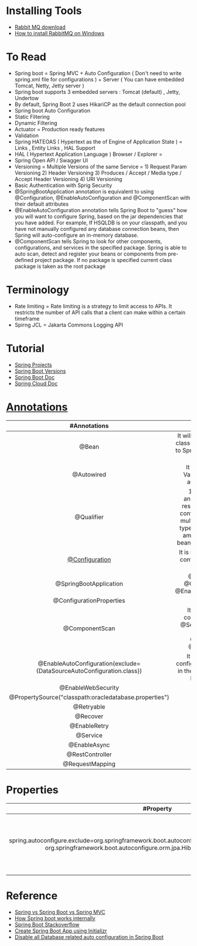# Installing Tools
* [Rabbit MQ download](https://www.rabbitmq.com/download.html)
* [How to install RabbitMQ on Windows](https://www.youtube.com/watch?v=gKzKUmtOwR4)

# To Read
* Spring boot = Spring MVC + Auto Configuration ( Don't need to write spring.xml file for configurations ) + Server ( You can have embedded Tomcat, Netty, Jetty server )
* Spring boot supports 3 embedded servers : Tomcat (default) , Jetty, Undertow
* By default, Spring Boot 2 uses HikariCP as the default connection pool
* Spring boot Auto Configuration 
* Static Filtering 
* Dynamic Filtering 
* Actuator = Production ready features 
* Validation 
* Spring HATEOAS ( Hypertext as the  of Engine of Application State ) = Links , Entity Links , HAL Support 
* HAL ( Hypertext Application Language ) Browser / Explorer =  
* Spring Open API / Swagger UI 
* Versioning =  Multiple Versions of the same Service = 1) Request Param Versioning 2) Header Versioning 3) Produces / Accept / Media type / Accept Header Versioning 4) URI Versioning 
* Basic Authentication with Sprig Security
* @SpringBootApplication annotation is equivalent to using @Configuration, @EnableAutoConfiguration and @ComponentScan with their default attributes
* @EnableAutoConfiguration annotation tells Spring Boot to "guess" how you will want to configure Spring, based on the jar dependencies that you have added. For example, If HSQLDB is on your classpath, and you have not manually configured any database connection beans, then Spring will auto-configure an in-memory database.
* @ComponentScan tells Spring to look for other components, configurations, and services in the specified package. Spring is able to auto scan, detect and register your beans or components from pre-defined project package. If no package is specified current class package is taken as the root package

# Terminology
* Rate limiting = Rate limiting is a strategy to limit access to APIs. It restricts the number of API calls that a client can make within a certain timeframe
* Spirng JCL = Jakarta Commons Logging API

# Tutorial
* [Spring Projects](https://spring.io/projects)
* [Spring Boot Versions](https://mvnrepository.com/artifact/org.springframework.boot/spring-boot)
* [Spring Boot Doc](https://spring.io/projects/spring-boot)
* [Spring Cloud Doc](https://spring.io/projects/spring-cloud)

# [Annotations](https://www.journaldev.com/16966/spring-annotations)
| #Annotations  | #Discription |
| :---: | :---: | 
|@Bean | It will give instance of the class(method return Type) to Spring. It can be applied to a method |
|@Autowired | It can be applied to Variable / Method for autowiring byType |
|@Qualifier |1. The @Qualifier annotation is used to resolve the autowiring conflict, when there are multiple beans of same type. 2. It helps to avoid ambiguity of different beans with the same type |
|[@Configuration](https://stackoverflow.com/questions/39247487/why-spring-boot-application-class-needs-to-have-configuration-annotation) | It is used in Java-based configuration on Spring framework|
|@SpringBootApplication | @Configuration + @ComponentScan + @EnableAutoConfiguration|
|@ConfigurationProperties | |
|@ComponentScan | It scans for Spring components such as @Service, @Controller, @Repository , @Configuration, @Component etc |
|@EnableAutoConfiguration(exclude={DataSourceAutoConfiguration.class})|It is used for auto-configuring beans present in the classpath in Spring Boot application|
|@EnableWebSecurity ||
|@PropertySource("classpath:oracledatabase.properties")||
|@Retryable | |
|@Recover | |
|@EnableRetry | |
|@Service | |
|@EnableAsync | |
|@RestController | |
|@RequestMapping | |


# Properties
| #Property  | #Discription |
| :---: | :---: | 
| spring.autoconfigure.exclude=org.springframework.boot.autoconfigure.jdbc.DataSourceAutoConfiguration, org.springframework.boot.autoconfigure.orm.jpa.HibernateJpaAutoConfiguration | We can control the list of auto-configuration classes to exclude by using this property |

# Reference
* [Spring vs Spring Boot vs Spring MVC](https://www.javatpoint.com/spring-vs-spring-boot-vs-spring-mvc)
* [How Spring boot works internally](https://stackoverflow.com/questions/44172261/how-spring-boot-application-works-internally)
* [Spring Boot Stackoverflow](https://stackoverflow.com/questions/tagged/spring-boot)
* [Create Spring Boot App using Initializr](https://start.spring.io/)
* [Disable all Database related auto configuration in Spring Boot](https://stackoverflow.com/questions/36387265/disable-all-database-related-auto-configuration-in-spring-boot)


